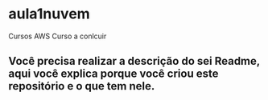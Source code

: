 # aula1nuvem
Cursos AWS
Curso a conlcuir
## Você precisa realizar a descrição do sei Readme, aqui você explica porque você criou este repositório e o que tem nele.
